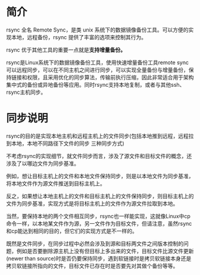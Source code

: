 # 简介

rsync 全名 Remote Sync，是类 unix 系统下的数据镜像备份工具。可以方便的实现本地，远程备份，rsync 提供了丰富的选项来控制其行为。

rsync 优于其他工具的重要一点就是**支持增量备份。**

rsync是Linux系统下的数据镜像备份工具，使用快速增量备份工具remote sync可以远程同步，可以在不同主机之间进行同步，可以实现全量备份与增量备份，保持链接和权限，且采用优化的同步算法，传输前执行压缩，因此非常适合用于架构集中式的备份或异地备份等应用。同时rsync支持本地复制，或者与其他ssh、rsync主机同步。





# 同步说明



rsync的目的是实现本地主机和远程主机上的文件同步(包括本地推到远程，远程拉到本地，本地不同路径下文件的同步 三种同步方式)



不考虑rsync的实现细节，就文件同步而言，涉及了源文件和目标文件的概念，还涉及了以哪边文件为同步基准。

例如，想让目标主机上的文件和本地文件保持同步，则是以本地文件为同步基准，将本地文件作为源文件推送到目标主机上。

反之，如果想让本地主机上的文件和目标主机上的文件保持同步，则目标主机上的文件为同步基准，实现方式是将目标主机上的文件作为源文件拉取到本地。

当然，要保持本地的两个文件相互同步，rsync也一样能实现，这就像Linux中cp命令一样，以本地某文件作为源，另一文件作为目标文件，但请注意，虽然rsync和cp能达到相同的目的，但它们的实现方式是不一样的。

既然是文件同步，在同步过程中必然会涉及到源和目标两文件之间版本控制的问题，例如是否要删除源主机上没有但目标上多出来的文件，目标文件比源文件更新(newer than source)时是否仍要保持同步，遇到软链接时是拷贝软链接本身还是拷贝软链接所指向的文件，目标文件已存在时是否要先对其做个备份等等。